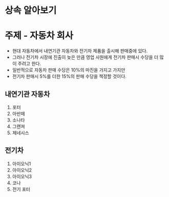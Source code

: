 # 상속 알아보기

# 주제 - 자동차 회사

- 현대 자동차에서 내연기관 자동차와 전기차 제품을 출시해 판매중에 있다.
- 그러나 전기차 시장에 진출이 늦은 만큼 영업 사원에게 전기차 판매시 수당을 더 많이 주려고 한다.
- 일반적으로 자동차 판매 수당은 10%의 마진을 가지고 가지만
- 전기차 판매시 5%를 더한 15%의 판매 수당을 책정할 것이다.

## 내연기관 자동차
1. 포터
2. 아반떼
3. 소나타
4. 그랜져
5. 제네시스

## 전기차
1. 아이오닉1
2. 아이오닉2
3. 아이오닉3
4. 코나
5. 전기 포터